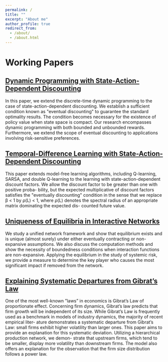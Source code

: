 ```yaml
---
permalink: /
title: ""
excerpt: "About me"
author_profile: true
redirect_from: 
  - /about/
  - /about.html
---
```


# Working Papers
## [Dynamic Programming with State-Action-Dependent Discounting]()

In this paper, we extend the discrete-time dynamic programming to
the case of state-action-dependent discounting. We establish a sufficient condition
known as "eventual discounting" to guarantee the standard optimality results. The
condition becomes necessary for the existence of policy value when state space is
compact. Our research encompasses dynamic programming with both bounded and
unbounded rewards. Furthermore, we extend the scope of eventual discounting to
applications involving risk-sensitive preferences.

## [Temporal-Difference Learning with State-Action-Dependent Discounting]()

This paper extends model-free learning algorithms, including Q-learning,
SARSA, and double Q-learning to the learning with state-action-dependent discount
factors. We allow the discount factor to be greater than one with positive proba-
bility, but the expected multiplicative of discount factors satisfies the "eventually
discounting" condition in the sense that we replace β < 1 by ρ(L) < 1, where ρ(L)
denotes the spectral radius of an appropriate matrix dominating the expected dis-
counted future value.

## [Uniqueness of Equilibria in Interactive Networks]()

We study a unified network framework and show that equilibrium exists and is unique (almost surely) under either eventually contracting or non-expansive assumptions.
We also discuss the computation methods and show the necessity of boundedness conditions when interaction functions are non-expansive.
Applying the equilibrium in the study of systemic risk, we provide a measure to determine the key player who causes the most significant impact if removed from the network. 

## [Explaining Systematic Departures from Gibrat’s Law]()

One of the most well-known ”laws” in economics is Gibrat’s Law of
proportionate effect. Concerning firm dynamics, Gibrat’s law predicts that firm
growth will be independent of its size. While Gibrat’s Law is frequently used as a
benchmark in models of industry dynamics, the majority of recent empirical liter-
ature demonstrates a systematic departure from Gibrat’s Law: small firms exhibit
higher volatility than larger ones. This paper aims to provide an explanation for
this systematic deviation. Utilizing a hierarchical production network, we demon-
strate that upstream firms, which tend to be smaller, display more volatility than
downstream firms. The model also offers an explanation for the observation that
the firm size distribution follows a power law.
